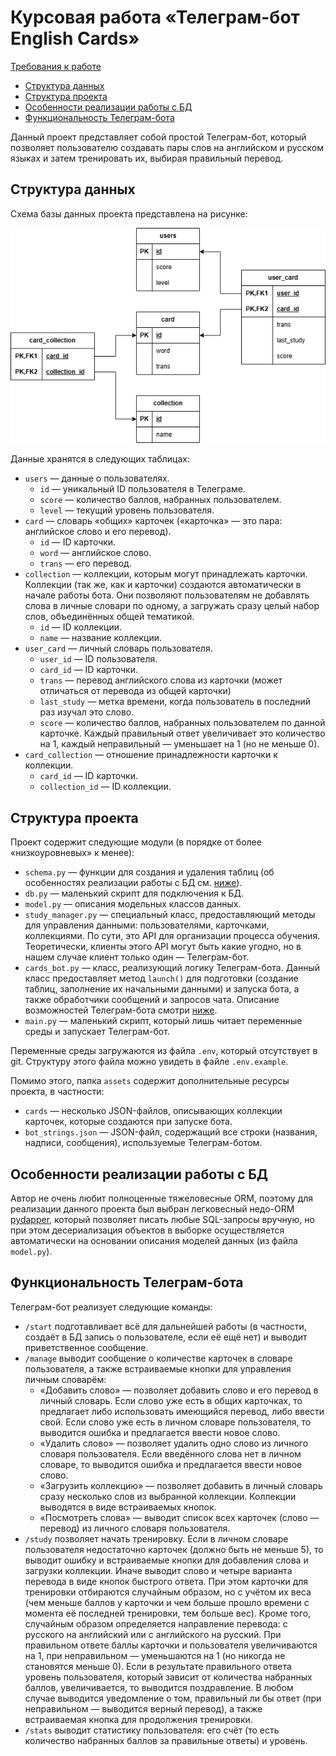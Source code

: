 # Курсовая работа «Телеграм-бот English Cards»

[Требования к работе](https://github.com/netology-code/sqlpy-diplom/blob/main/README.md)

- [Структура данных](#db)
- [Структура проекта](#files)
- [Особенности реализации работы с БД](#orm)
- [Функциональность Телеграм-бота](#bot)

Данный проект представляет собой простой Телеграм-бот,
который позволяет пользователю создавать пары слов на 
английском и русском языках и затем тренировать их, 
выбирая правильный перевод.

<a id="db"></a>
## Структура данных

Схема базы данных проекта представлена на рисунке:

![Схема базы данных](./assets/db/db.drawio.png)

Данные хранятся в следующих таблицах:

- `users` &mdash; данные о пользователях.
  - `id` &mdash; уникальный ID пользователя в Телеграме.
  - `score` &mdash; количество баллов, набранных
    пользователем.
  - `level` &mdash; текущий уровень пользователя.
- `card` &mdash; словарь «общих» карточек («карточка» 
  &mdash; это пара: английское слово и его перевод).
  - `id` &mdash; ID карточки.
  - `word` &mdash; английское слово.
  - `trans` &mdash; его перевод.
- `collection` &mdash; коллекции, которым могут 
  принадлежать карточки. Коллекции (так же, как и 
  карточки) создаются автоматически в начале работы бота.
  Они позволяют пользователям не добавлять слова в личные
  словари по одному, а загружать сразу целый набор слов,
  объединённых общей тематикой. 
  - `id` &mdash; ID коллекции.
  - `name` &mdash; название коллекции.
- `user_card` &mdash; личный словарь пользователя.
  - `user_id` &mdash; ID пользователя.
  - `card_id` &mdash; ID карточки.
  - `trans` &mdash; перевод английского слова из 
  карточки (может отличаться от перевода из общей
  карточки)
  - `last_study` &mdash; метка времени, когда
  пользователь в последний раз изучал это слово.
  - `score` &mdash; количество баллов, набранных
  пользователем по данной карточке. Каждый правильный
  ответ увеличивает это количество на 1, каждый
  неправильный &mdash; уменьшает на 1 (но не меньше 0).
- `card_collection` &mdash; отношение принадлежности 
карточки к коллекции.
  - `card_id` &mdash; ID карточки.
  - `collection_id` &mdash; ID коллекции.

<a id="files"></a>
## Структура проекта

Проект содержит следующие модули (в порядке от более 
«низкоуровневых» к менее):

- `schema.py` &mdash; функции для создания и удаления
таблиц (об особенностях реализации работы с БД см. 
[ниже](#orm)).
- `db.py` &mdash; маленький скрипт для подключения к БД.
- `model.py` &mdash; описания модельных классов данных.
- `study_manager.py` &mdash; специальный класс, 
предоставляющий методы для управления данными: 
пользователями, карточками, коллекциями. По сути, это API
для организации процесса обучения. Теоретически, 
клиенты этого API могут быть какие угодно, но в нашем 
случае клиент только один &mdash; Телеграм-бот.
- `cards_bot.py` &mdash; класс, реализующий логику 
Телеграм-бота. Данный класс предоставляет метод 
`launch()` для подготовки (создание таблиц, заполнение их
начальными данными) и запуска бота, а также обработчики
сообщений и запросов чата. Описание возможностей 
Телеграм-бота смотри [ниже](#bot).
- `main.py` &mdash; маленький скрипт, который лишь 
читает переменные среды и запускает Телеграм-бот.

Переменные среды загружаются из файла `.env`, который
отсутствует в git. Структуру этого файла можно увидеть 
в файле `.env.example`.

Помимо этого, папка `assets` содержит дополнительные 
ресурсы проекта, в частности:

- `cards` &mdash; несколько JSON-файлов, описывающих
коллекции карточек, которые создаются при запуске бота.
- `bot_strings.json` &mdash; JSON-файл, содержащий все
строки (названия, надписи, сообщения), используемые 
Телеграм-ботом.

<a id="orm"></a>
## Особенности реализации работы с БД

Автор не очень любит полноценные тяжеловесные ORM, 
поэтому для реализации данного проекта был выбран
легковесный недо-ORM 
[pydapper](https://pydapper.readthedocs.io/en/latest/),
который позволяет писать любые SQL-запросы вручную, но
при этом десериализация объектов в выборке 
осуществляется автоматически на основании описания 
моделей данных (из файла `model.py`).

<a id="bot"></a>
## Функциональность Телеграм-бота

Телеграм-бот реализует следующие команды:

- `/start` подготавливает всё для дальнейшей работы (в
частности, создаёт в БД запись о пользователе, если её
ещё нет) и выводит приветственное сообщение.
- `/manage` выводит сообщение о количестве карточек в
словаре пользователя, а также встраиваемые кнопки для
управления личным словарём:
  - «Добавить слово» &mdash; позволяет добавить слово
  и его перевод в личный словарь. Если слово уже есть в
  общих карточках, то предлагает либо использовать
  имеющийся перевод, либо ввести свой. Если слово уже
  есть в личном словаре пользователя, то выводится 
  ошибка и предлагается ввести новое слово.
  - «Удалить слово» &mdash; позволяет удалить одно 
  слово из личного словаря пользователя. Если введённого
  слова нет в личном словаре, то выводится ошибка и
  предлагается ввести новое слово.
  - «Загрузить коллекцию» &mdash; позволяет добавить в
  личный словарь сразу несколько слов из выбранной 
  коллекции. Коллекции выводятся в виде встраиваемых
  кнопок.
  - «Посмотреть слова» &mdash; выводит список всех
  карточек (слово &mdash; перевод) из личного словаря
  пользователя.
- `/study` позволяет начать тренировку. Если в личном
словаре пользователя недостаточно карточек (должно быть
не меньше 5), то выводит ошибку и встраиваемые кнопки
для добавления слова и загрузки коллекции. Иначе выводит
слово и четыре варианта перевода в виде кнопок быстрого
ответа. При этом карточки для тренировки отбираются 
случайным образом, но с учётом их веса (чем меньше 
баллов у карточки и чем больше прошло времени с момента 
её последней тренировки, тем больше вес). Кроме того, 
случайным образом определяется направление перевода: с
русского на английский или с английского на русский. 
При правильном ответе баллы карточки и пользователя
увеличиваются на 1, при неправильном &mdash; уменьшаются
на 1 (но никогда не становятся меньше 0). Если в 
результате правильного ответа уровень пользователя, 
который зависит от количества набранных баллов, 
увеличивается, то выводится поздравление. В любом случае
выводится уведомление о том, правильный ли бы ответ (при
неправильном &mdash; выводится верный перевод), а также
встраиваемая кнопка для продолжения тренировки.
- `/stats` выводит статистику пользователя: его счёт (то
есть количество набранных баллов за правильные ответы) и
уровень.